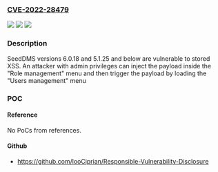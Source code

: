 ### [CVE-2022-28479](https://cve.mitre.org/cgi-bin/cvename.cgi?name=CVE-2022-28479)
![](https://img.shields.io/static/v1?label=Product&message=n%2Fa&color=blue)
![](https://img.shields.io/static/v1?label=Version&message=n%2Fa&color=blue)
![](https://img.shields.io/static/v1?label=Vulnerability&message=n%2Fa&color=brighgreen)

### Description

SeedDMS versions 6.0.18 and 5.1.25 and below are vulnerable to stored XSS. An attacker with admin privileges can inject the payload inside the "Role management" menu and then trigger the payload by loading the "Users management" menu

### POC

#### Reference
No PoCs from references.

#### Github
- https://github.com/looCiprian/Responsible-Vulnerability-Disclosure

